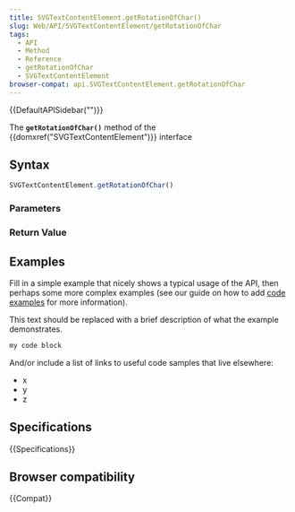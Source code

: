```yaml
---
title: SVGTextContentElement.getRotationOfChar()
slug: Web/API/SVGTextContentElement/getRotationOfChar
tags:
  - API
  - Method
  - Reference
  - getRotationOfChar
  - SVGTextContentElement
browser-compat: api.SVGTextContentElement.getRotationOfChar
---
```

{{DefaultAPISidebar("")}}

The **`getRotationOfChar()`** method of the {{domxref("SVGTextContentElement")}} interface 

## Syntax

```js
SVGTextContentElement.getRotationOfChar()
```

### Parameters



### Return Value



## Examples

Fill in a simple example that nicely shows a typical usage of the API, then perhaps some more complex examples (see our guide on how to add [code examples](/en-US/docs/MDN/Contribute/Structures/Code_examples) for more information).

This text should be replaced with a brief description of what the example demonstrates.

```js
my code block
```

And/or include a list of links to useful code samples that live elsewhere:

*   x
*   y
*   z

## Specifications

{{Specifications}}

## Browser compatibility

{{Compat}}

